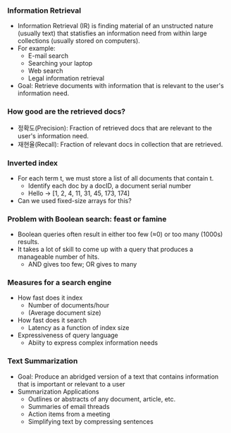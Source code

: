 ### Information Retrieval

* Information Retrieval (IR) is finding material of an unstructed nature (usually text) that statisfies an information need from within large collections (usually stored on computers).
* For example:
    * E-mail search
    * Searching your laptop
    * Web search
    * Legal information retrieval
* Goal: Retrieve documents with information that is relevant to the user's information need.

### How good are the retrieved docs?

* 정확도(Precision): Fraction of retrieved docs that are relevant to the user's information need.
* 재현율(Recall): Fraction of relevant docs in collection that are retrieved.

### Inverted index

* For each term t, we must store a list of all documents that contain t.
    * Identify each doc by a docID, a document serial number
    * Hello → [1, 2, 4, 11, 31, 45, 173, 174]
* Can we used fixed-size arrays for this?

### Problem with Boolean search: feast or famine

* Boolean queries often result in either too few (≈0) or too many (1000s) results.
* It takes a lot of skill to come up with a query that produces a manageable number of hits.
    * AND gives too few; OR gives to many

### Measures for a search engine

* How fast does it index
    * Number of documents/hour
    * (Average document size)
* How fast does it search
    * Latency as a function of index size
* Expressiveness of query language
    * Abiity to express complex information needs

### Text Summarization

* Goal: Produce an abridged version of a text that contains information that is important or relevant to a user
* Summarization Applications
    * Outlines or abstracts of any document, article, etc.
    * Summaries of email threads
    * Action items from a meeting
    * Simplifying text by compressing sentences
